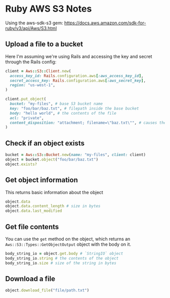 # Ruby AWS S3 Notes

Using the aws-sdk-s3 gem: https://docs.aws.amazon.com/sdk-for-ruby/v3/api/Aws/S3.html

## Upload a file to a bucket 

Here I'm assuming we're using Rails and accessing the key and secret through the Rails config:

```ruby
client = Aws::S3::Client.new(
  access_key_id: Rails.configuration.aws[:aws_access_key_id],
  secret_access_key: Rails.configuration.aws[:aws_secret_key],
  region: "us-west-1",
)

client.put_object(
  bucket: "my-files", # base S3 bucket name
  key: "foo/bar/baz.txt", # filepath inside the base bucket
  body: "hello world", # the contents of the file
  acl: "private",
  content_disposition: "attachment; filename=\"baz.txt\"", # causes the file to download rather than open in the browser
)
```

## Check if an object exists 

```ruby
bucket = Aws::S3::Bucket.new(name: "my-files", client: client)
object = bucket.object("foo/bar/baz.txt")
object.exists?
```

## Get object information 

This returns basic information about the object

```ruby
object.data
object.data.content_length # size in bytes
object.data.last_modified 
```

## Get file contents 

You can use the `get` method on the object, which returns an `Aws::S3::Types::GetObjectOutput` object with the body on it.

```ruby
body_string_io = object.get.body # `StringIO` object 
body_string_io.string # the contents of the object
body_string_io.size # size of the string in bytes
```

## Download a file 

```ruby
object.download_file("file/path.txt")
```
